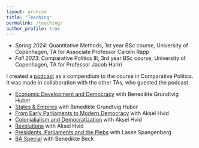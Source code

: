 ```yaml
---
layout: archive
title: "Teaching"
permalink: /teaching/
author_profile: true
---
```

* *Spring 2024*: Quantitative Methods, 1st year BSc course, University of Copenhagen, TA for Associate Professor Carolin Rapp
* *Fall 2023*: Comparative Politics III, 3rd year BSc course, University of Copenhagen, TA for Professor Jacob Hariri

I created a [podcast](http://medandreord.dk/maos-nye-podcast-det-akademiske-kvarter/) as a compendium to the course in Comparative Politics. It was made in collaboration with the other TAs, who guested the podcast.
* [Economic Development and Democracy](https://podcasts.apple.com/dk/podcast/%C3%B8konomisk-udvikling-demokrati/id1644873072?i=1000579321369) with Benedikte Grundtvig Huber
* [States & Empires](https://podcasts.apple.com/dk/podcast/stater-imperier/id1644873072?i=1000579371705) with Benedikte Grundtvig Huber
* [From Early Parliaments to Modern Democracy](https://podcasts.apple.com/dk/podcast/fra-tidlige-parlamenter-til-moderne-demokratier/id1644873072?i=1000580560652) with Aksel Hvid
* [Colonialialism and Democratization](https://podcasts.apple.com/dk/podcast/koloniseringens-indflydelse-p%C3%A5-demokratisk-udvikling/id1644873072?i=1000581283897) with Aksel Hvid
* [Revolutions](https://podcasts.apple.com/dk/podcast/revolutioner/id1644873072?i=1000584411254) with Aksel Hvid
* [Presidents, Parliaments and the Plebs](https://podcasts.apple.com/dk/podcast/pr%C3%A6sidenter-parlamenter-og-p%C3%B8blen/id1644873072?i=1000586876727) with Lasse Spangenberg
* [BA Special](https://podcasts.apple.com/dk/podcast/ba-special/id1644873072?i=1000590080116) with Benedikte Beck
